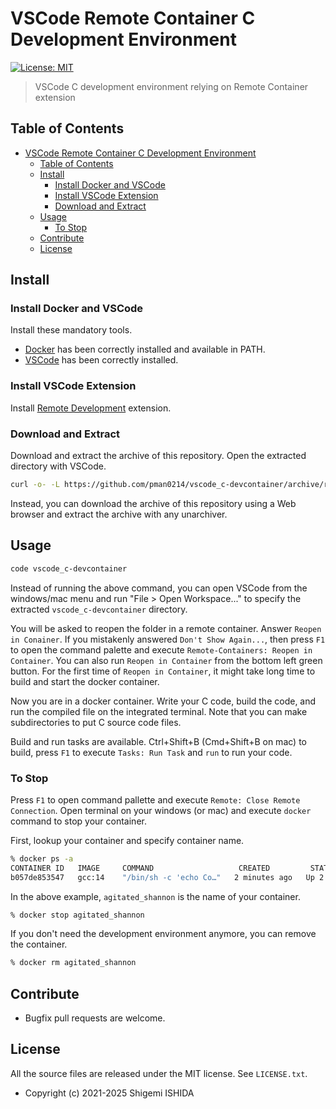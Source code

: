 # VSCode Remote Container C Development Environment

[![License: MIT](https://img.shields.io/badge/License-MIT-yellow.svg)](https://opensource.org/licenses/MIT)

> VSCode C development environment relying on Remote Container extension

## Table of Contents
- [VSCode Remote Container C Development Environment](#vscode-remote-container-c-development-environment)
  - [Table of Contents](#table-of-contents)
  - [Install](#install)
    - [Install Docker and VSCode](#install-docker-and-vscode)
    - [Install VSCode Extension](#install-vscode-extension)
    - [Download and Extract](#download-and-extract)
  - [Usage](#usage)
    - [To Stop](#to-stop)
  - [Contribute](#contribute)
  - [License](#license)

## Install

### Install Docker and VSCode

Install these mandatory tools.
- [Docker](https://www.docker.com) has been correctly installed and available in PATH.
- [VSCode](https://code.visualstudio.com) has been correctly installed.

### Install VSCode Extension

Install [Remote Development](https://marketplace.visualstudio.com/items?itemName=ms-vscode-remote.vscode-remote-extensionpack) extension.

### Download and Extract

Download and extract the archive of this repository. Open the extracted directory with VSCode.
```bash
curl -o- -L https://github.com/pman0214/vscode_c-devcontainer/archive/refs/heads/master.tar.gz -O - | tar zxv
```

Instead, you can download the archive of this repository using a Web browser and extract the archive with any unarchiver.

## Usage

```bash
code vscode_c-devcontainer
```
Instead of running the above command, you can open VSCode from the windows/mac menu and run "File > Open Workspace..." to specify the extracted `vscode_c-devcontainer` directory.

You will be asked to reopen the folder in a remote container. Answer `Reopen in Conainer`.
If you mistakenly answered `Don't Show Again...`, then press `F1` to open the command palette and execute `Remote-Containers: Reopen in Container`.
You can also run `Reopen in Container` from the bottom left green button.
For the first time of `Reopen in Container`, it might take long time to build and start the docker container.

Now you are in a docker container. Write your C code, build the code, and run the compiled file on the integrated terminal.
Note that you can make subdirectories to put C source code files.

Build and run tasks are available.
Ctrl+Shift+B (Cmd+Shift+B on mac) to build, press `F1` to execute `Tasks: Run Task` and `run` to run your code.

### To Stop

Press `F1` to open command pallette and execute `Remote: Close Remote Connection`.
Open terminal on your windows (or mac) and execute `docker` command to stop your container.

First, lookup your container and specify container name.
```bash
% docker ps -a
CONTAINER ID   IMAGE     COMMAND                   CREATED         STATUS         PORTS     NAMES
b057de853547   gcc:14    "/bin/sh -c 'echo Co…"   2 minutes ago   Up 2 minutes             agitated_shannon
```

In the above example, `agitated_shannon` is the name of your container.
```bash
% docker stop agitated_shannon
```

If you don't need the development environment anymore, you can remove the container.
```bash
% docker rm agitated_shannon
```

## Contribute

* Bugfix pull requests are welcome.

## License

All the source files are released under the MIT license. See `LICENSE.txt`.

* Copyright (c) 2021-2025 Shigemi ISHIDA
